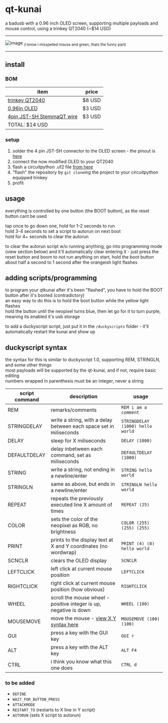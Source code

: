 # qt-kunai
a badusb with a 0.96 inch OLED screen, supporting multiple payloads and mouse control, using a trinkey QT2040 (~$14 USD)

***
![image](https://github.com/whatotter/qt-kunai/assets/42103041/e85b9420-94cd-4e47-92a1-6723773301ad)
<sub>(i know i misspelled mouse and green, thats the funny part)</sub>
***

## install

### BOM
| item | price |
| ---- | ----- |
| [trinkey QT2040](https://www.adafruit.com/product/5056) | $8 USD |
| [0.96in OLED](https://www.aliexpress.us/item/2251832770994631.html) | $3 USD |
| [4pin JST-SH StemmaQT wire](https://www.aliexpress.us/item/2251832425806254.html) | $3 USD |
| TOTAL: $14 USD |

### setup
1. solder the 4 pin JST-SH connector to the OLED screen - the pinout is [here](https://learn.adafruit.com/adafruit-trinkey-qt2040/pinouts)  
2. connect the now modified OLED to your QT2040
3. flash a circuitpython .uf2 file [from here](https://circuitpython.org/board/adafruit_qt2040_trinkey/)
4. "flash" the repository by `git clone`ing the project to your circuitpython equipped trinkey
5. profit


## usage
everything is controlled by one button (the BOOT button), as the reset button cant be used  

tap once to go down one, hold for 1-2 seconds to run  
hold 3-4 seconds to set a script to autorun on next boot  
hold for 4+ seconds to clear the autorun  

to clear the autorun script w/o running anything, go into programming mode (view section below) and it'll automatically clear entering it - just press the reset button and boom
to not run anything on start, hold the boot button about half a second to 1 second after the orangeish light flashes

## adding scripts/programming
to program your qtkunai after it's been "flashed", you have to hold the BOOT button after it's booted (contradictory)  
an easy way to do this is to hold the boot button while the yellow light flashes  
hold the button until the neopixel turns blue, then let go for it to turn purple, meaning its enabled it's usb storage  

to add a duckyscript script, just put it in the `/duckyscripts` folder - it'll automatically restart the kunai and show up  

## duckyscript syntax
the syntax for this is similar to duckyscript 1.0, supporting REM, STRINGLN, and some other things  
most payloads will be supported by the qt-kunai, and if not, require basic editing  
numbers wrapped in parenthesis must be an integer, never a string  

| script command  | description | usage |
| --- | --- | --- |
| REM | remarks/comments | `REM i am a comment` |
| STRINGDELAY | write a string, with a delay between each space set in miliseconds | `STRINGDELAY (1000) hello world` |
| DELAY | sleep for X miliseconds | `DELAY (1000)` |
| DEFAULTDELAY | delay inbetween each command, set as miliseconds | `DEFAULTDELAY (1000)` |
| STRING | write a string, not ending in a newline/enter | `STRING hello world` |
| STRINGLN | same as above, but ends in a newline/enter | `STRINGLN hello world` |
| REPEAT | repeats the previously executed line X amount of times | `REPEAT (25)` |
| COLOR | sets the color of the neopixel as RGB, no brightness | `COLOR (255) (255) (255)` |
| PRINT | prints to the display text at X and Y coordinates (no wordwrap) | `PRINT (4) (8) hello world` |
| SCNCLR | clears the OLED display | `SCNCLR` |
| LEFTCLICK | left click at current mouse position | `LEFTCLICK` |
| RIGHTCLICK | right click at current mouse position (how obvious) | `RIGHTCLICK` |
| WHEEL | scroll the mouse wheel - positive integer is up, negative is down | `WHEEL (100)` |
| MOUSEMOVE | move the mouse - [view X,Y syntax here](https://docs.circuitpython.org/projects/hid/en/latest/api.html#adafruit_hid.mouse.Mouse.move) | `MOUSEMOVE (100) (100)` |
| GUI | press a key with the GUI key | `GUI r` |
| ALT | press a key with the ALT key | `ALT F4` |
| CTRL | i think you know what this one does | `CTRL d` |

### to be added
- `DEFINE`
- `WAIT_FOR_BUTTON_PRESS`
- `ATTACKMODE`
- `RESTART_TO` (restarts to X line in Y script)
- `AUTORUN` (sets X script to autorun)


